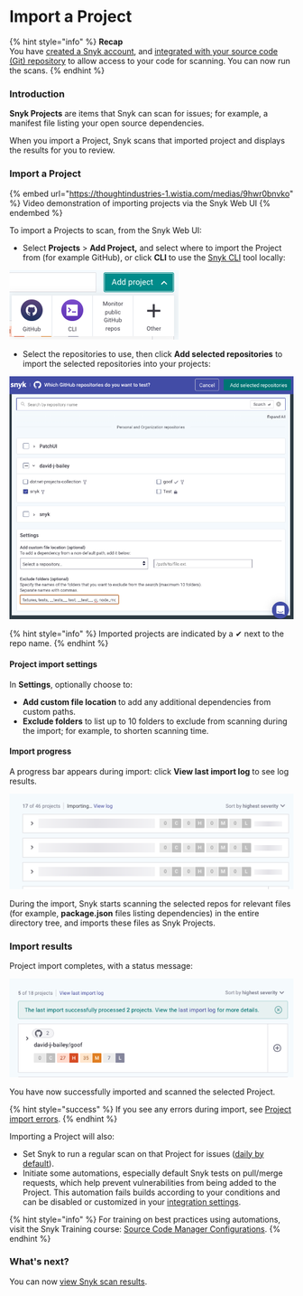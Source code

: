 # Import a Project

{% hint style="info" %}
**Recap**\
You have [created a Snyk account](create-a-snyk-account.md), and [integrated with your source code (Git) repository](set-up-an-integration.md) to allow access to your code for scanning. You can now run the scans.
{% endhint %}

### **Introduction**

**Snyk Projects** are items that Snyk can scan for issues; for example, a manifest file listing your open source dependencies.

When you import a Project, Snyk scans that imported project and displays the results for you to review.

### Import a Project

{% embed url="https://thoughtindustries-1.wistia.com/medias/9hwr0bnvko" %}
Video demonstration of importing projects via the Snyk Web UI
{% endembed %}

To import a Projects to scan, from the Snyk Web UI:

* Select **Projects** > **Add Project,** and select where to import the Project from (for example GitHub), or click **CLI** to use the [Snyk CLI](../snyk-cli/) tool locally:

![](<../.gitbook/assets/Screenshot 2022-07-26 at 10.06.54.png>)

* Select the repositories to use, then click **Add selected repositories** to import the selected repositories into your projects:

![](<../.gitbook/assets/Screenshot 2022-06-13 at 10.57.25.png>)

{% hint style="info" %}
Imported projects are indicated by a ✔ next to the repo name.
{% endhint %}

#### Project import settings

In **Settings**, optionally choose to:

* **Add custom file location** to add any additional dependencies from custom paths.
* **Exclude folders** to list up to 10 folders to exclude from scanning during the import; for example, to shorten scanning time.

#### Import progress

A progress bar appears during import: click **View last import log** to see log results.

![](<../.gitbook/assets/Screenshot 2022-07-26 at 10.23.09.png>)

During the import, Snyk starts scanning the selected repos for relevant files (for example, **package.json** files listing dependencies) in the entire directory tree, and imports these files as Snyk Projects.

### Import results

Project import completes, with a status message:

![](<../.gitbook/assets/Screenshot 2022-06-13 at 11.38.00.png>)

You have now successfully imported and scanned the selected Project.

{% hint style="success" %}
If you see any errors during import, see [Project import errors](https://support.snyk.io/hc/en-us/articles/360001373118).
{% endhint %}

Importing a Project will also:

* Set Snyk to run a regular scan on that Project for issues ([daily by default](../user-and-group-management/managing-settings/usage-page-details.md#projects)).
* Initiate some automations, especially default Snyk tests on pull/merge requests, which help prevent vulnerabilities from being added to the Project. This automation fails builds according to your conditions and can be disabled or customized in your [integration settings](https://docs.snyk.io/integrations/git-repository-scm-integrations).

{% hint style="info" %}
For training on best practices using automations, visit the Snyk Training course: [Source Code Manager Configurations](https://training.snyk.io/courses/source-code-manager-configurations).
{% endhint %}

### What's next?

You can now [view Snyk scan results](view-snyk-scan-results.md).
